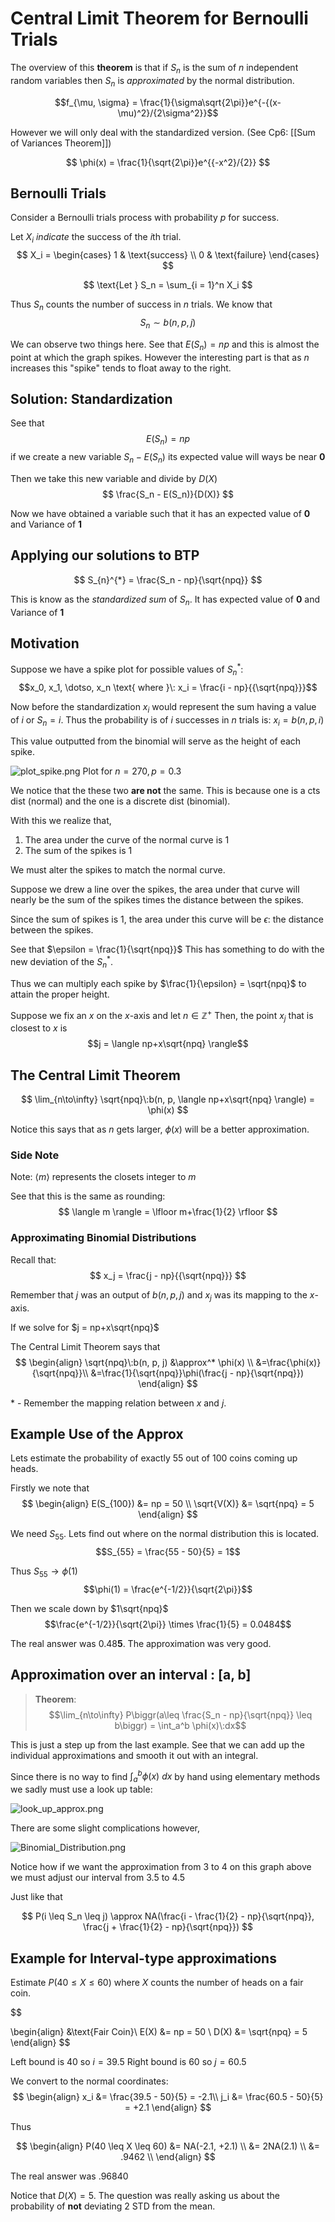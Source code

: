 # Central Limit Theorem for Bernoulli Trials
The overview of this **theorem** is that if $S_n$ is the sum of $n$ independent random variables then $S_n$ is *approximated* by the normal distribution.

$$f_{\mu, \sigma} = \frac{1}{\sigma\sqrt{2\pi}}e^{-{(x-\mu)^2}/{2\sigma^2}}$$

However we will only deal with the standardized version. (See Cp6: [[Sum of Variances Theorem]])

$$
\phi(x) = \frac{1}{\sqrt{2\pi}}e^{{-x^2}/{2}}
$$
## Bernoulli Trials
Consider a Bernoulli trials process with probability $p$ for success. 

Let $X_i$ *indicate* the success of the $i$th trial. 
$$
X_i = 
\begin{cases}
1 & \text{success} \\
0 & \text{failure}
\end{cases}
$$

$$
\text{Let } S_n = \sum_{i = 1}^n X_i
$$

Thus $S_n$ counts the number of success in $n$ trials. We know that $$S_n \sim b(n, p, j)$$

We can observe two things here. See that $E(S_n) = np$ and this is almost the point at which the graph spikes. However the interesting part is that as $n$ increases this "spike" tends to float away to the right. 

## Solution: Standardization
See that 
$$E(S_n) = np$$
if we create a new variable $S_n - E(S_n)$ its expected value will ways be near $\mathbf{0}$

Then we take this new variable and divide by $D(X)$
$$
\frac{S_n - E(S_n)}{D(X)} 
$$

Now we have obtained a variable such that it has an expected value of $\mathbf{0}$ and Variance of $\mathbf{1}$

## Applying our solutions to BTP
$$
S_{n}^{*} = \frac{S_n - np}{\sqrt{npq}}
$$

This is know as the *standardized sum* of $S_n$.
It has expected value of $\mathbf{0}$ and Variance of $\mathbf{1}$

## Motivation
Suppose we have a spike plot for possible values of $S_n^*$: 
$$x_0, x_1, \dotso, x_n \text{ where }\: x_i = \frac{i - np}{{\sqrt{npq}}}$$ 

Now before the standardization $x_i$ would represent the sum having a value of $i$ or $S_n = i$. Thus the probability is of $i$ successes in $n$ trials is: $x_i = b(n, p, i)$

This value outputted from the binomial will serve as the height of each spike. 

![plot_spike.png](./img/plot_spike.png)
Plot for $n = 270, p = 0.3$

We notice that the these two **are not** the same. This is because one is a cts dist (normal) and the one is a discrete dist (binomial).

With this we realize that, 
1. The area under the curve of the normal curve is 1
2. The sum of the spikes is 1

We must alter the spikes to match the normal curve.

Suppose we drew a line over the spikes, the area under that curve will nearly be the sum of the spikes times the distance between the spikes. 

Since the sum of spikes is 1, the area under this curve will be 
$\epsilon$: the distance between the spikes. 

See that $\epsilon = \frac{1}{\sqrt{npq}}$
This has something to do with the new deviation of the $S_n^*$.

Thus we can multiply each spike by $\frac{1}{\epsilon} = \sqrt{npq}$ to attain the proper height.

Suppose we  fix an $x$ on the $x$-axis and let $n \in \mathbb Z^+$ 
Then, the point $x_j$ that is closest to $x$ is 
$$j = \langle np+x\sqrt{npq} \rangle$$

<!--to be explained soon-->

## **The Central Limit** Theorem
$$
\lim_{n\to\infty} \sqrt{npq}\:b(n, p, \langle np+x\sqrt{npq} \rangle) = \phi(x)
$$

Notice this says that as $n$ gets larger, $\phi(x)$ will be a better approximation. 

### Side Note
Note: $\langle m \rangle$ represents the closets integer to $m$

See that this is the same as rounding: 
$$
\langle m \rangle = \lfloor m+\frac{1}{2} \rfloor
$$

### Approximating Binomial Distributions
Recall that: 
$$
x_j = \frac{j - np}{{\sqrt{npq}}}
$$

Remember that $j$ was an output of $b(n, p, j)$ and $x_j$ was its mapping to the $x$-axis. 

If we solve for $j = np+x\sqrt{npq}$

The Central Limit Theorem says that
$$
\begin{align}
	\sqrt{npq}\:b(n, p, j) &\approx^* \phi(x) \\
	&=\frac{\phi(x)}{\sqrt{npq}}\\
	&=\frac{1}{\sqrt{npq}}\phi(\frac{j - np}{\sqrt{npq}})
\end{align}
$$


\* - Remember the mapping relation between $x$ and $j$.

## Example Use of the Approx
Lets estimate the probability of exactly 55 out of 100 coins coming up heads. 

Firstly we note that 
$$
\begin{align}
	E(S_{100}) &= np = 50 \\
	\sqrt{V(X)} &= \sqrt{npq} = 5
\end{align}
$$

We need $S_{55}$.
Lets find out where on the normal distribution this is located. 
$$S_{55} = \frac{55 - 50}{5} = 1$$

Thus $S_{55} \to \phi(1)$ 
$$\phi(1) = \frac{e^{-1/2}}{\sqrt{2\pi}}$$

Then we scale down by $1\sqrt{npq}$ 
$$\frac{e^{-1/2}}{\sqrt{2\pi}} \times \frac{1}{5} = 0.0484$$

The real answer was $0.48\mathbf{5}$. The approximation was very good.

## Approximation over an interval : \[a, b\]
> **Theorem**:
> $$\lim_{n\to\infty} P\biggr(a\leq 
> \frac{S_n - np}{\sqrt{npq}} \leq b\biggr) = \int_a^b \phi(x)\:dx$$

This is just a step up from the last example. See that we can add up the individual approximations and smooth it out with an integral.

Since there is no way to find $\int_a^b \phi(x)\:dx$ by hand using elementary methods we sadly must use a look up table:

![look_up_approx.png](./img/look_up_approx.png)

There are some slight complications however, 

![Binomial_Distribution.png](./img/Binomial_Distribution.png)

Notice how if we want the approximation from 3 to 4 on this graph above we must adjust our interval from $3.5$ to $4.5$

Just like that 

$$
P(i \leq S_n \leq j) \approx NA(\frac{i - \frac{1}{2} - np}{\sqrt{npq}}, \frac{j + \frac{1}{2} - np}{\sqrt{npq}})
$$

## Example for Interval-type approximations
Estimate $P(40 \leq X \leq 60)$ where $X$ counts the number of heads on a fair coin.

$$

\begin{align}
&\text{Fair Coin}\\ 
	E(X) &= np = 50 \\
	D(X) &= \sqrt{npq} = 5
\end{align}
$$

Left bound is 40 so $i = 39.5$
Right bound is 60 so $j = 60.5$

We convert to the normal coordinates:
$$
\begin{align}
x_i &= \frac{39.5 - 50}{5} = -2.1\\
j_i &= \frac{60.5 - 50}{5} = +2.1
\end{align}
$$

Thus 

$$
\begin{align}
P(40 \leq X \leq 60) &= NA(-2.1, +2.1) \\
                     &= 2NA(2.1) \\
					 &= .9462 \\
\end{align}
$$

The real answer was $.96840$

Notice that $D(X) = 5$. The question was really asking us about the probability of **not** deviating 2 STD from the mean.  